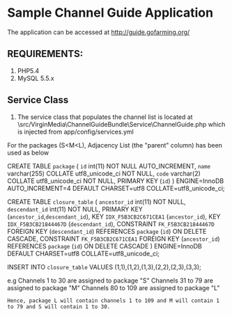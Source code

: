 Sample Channel Guide Application
========================

The application can be accessed at http://guide.gofarming.org/

REQUIREMENTS:
----------------------------------

1. PHP5.4
2. MySQL 5.5.x


Service Class
----------------------------------
   1. The service class that populates the channel list is located at \src/VirginMedia\ChannelGuideBundle\Service\ChannelGuide.php which is injected
      from app/config/services.yml


For the packages (S<M<L), Adjacency List (the "parent" column) has been used as below

CREATE TABLE `package` (
  `id` int(11) NOT NULL AUTO_INCREMENT,
  `name` varchar(255) COLLATE utf8_unicode_ci NOT NULL,
  `code` varchar(2) COLLATE utf8_unicode_ci NOT NULL,
  PRIMARY KEY (`id`)
) ENGINE=InnoDB AUTO_INCREMENT=4 DEFAULT CHARSET=utf8 COLLATE=utf8_unicode_ci;

CREATE TABLE `closure_table` (
  `ancestor_id` int(11) NOT NULL,
  `descendant_id` int(11) NOT NULL,
  PRIMARY KEY (`ancestor_id`,`descendant_id`),
  KEY `IDX_F5B3CB2C671CEA1` (`ancestor_id`),
  KEY `IDX_F5B3CB21844467D` (`descendant_id`),
  CONSTRAINT `FK_F5B3CB21844467D` FOREIGN KEY (`descendant_id`) REFERENCES `package` (`id`) ON DELETE CASCADE,
  CONSTRAINT `FK_F5B3CB2C671CEA1` FOREIGN KEY (`ancestor_id`) REFERENCES `package` (`id`) ON DELETE CASCADE
) ENGINE=InnoDB DEFAULT CHARSET=utf8 COLLATE=utf8_unicode_ci;

INSERT INTO `closure_table` VALUES (1,1),(1,2),(1,3),(2,2),(2,3),(3,3);


e.g Channels 1 to 30 are assigned to package "S"
    Channels 31 to 79 are assigned to package "M"
    Channels 80 to 109 are assigned to package "L"

    Hence, package L will contain channels 1 to 109 and M will contain 1 to 79 and S will contain 1 to 30.

